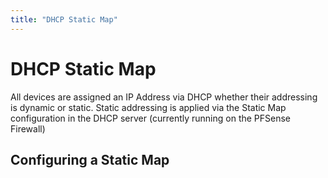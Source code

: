 ```yaml
---
title: "DHCP Static Map"
---
```

# DHCP Static Map

All devices are assigned an IP Address via DHCP whether their addressing is dynamic or static. Static addressing is applied via the Static Map configuration in the DHCP server (currently running on the PFSense Firewall)

## Configuring a Static Map
